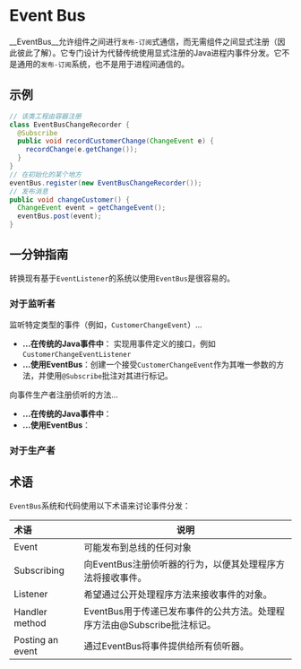 # Event Bus

__EventBus__允许组件之间进行`发布-订阅`式通信，而无需组件之间显式注册（因此彼此了解）。它专门设计为代替传统使用显式注册的Java进程内事件分发。它不是通用的`发布-订阅`系统，也不是用于进程间通信的。

## 示例

```java
// 该类工程由容器注册
class EventBusChangeRecorder {
  @Subscribe
  public void recordCustomerChange(ChangeEvent e) {
    recordChange(e.getChange());
  }
}
// 在初始化的某个地方
eventBus.register(new EventBusChangeRecorder());
// 发布消息
public void changeCustomer() {
  ChangeEvent event = getChangeEvent();
  eventBus.post(event);
}
```

## 一分钟指南

转换现有基于`EventListener`的系统以使用`EventBus`是很容易的。

### 对于监听者

监听特定类型的事件（例如，`CustomerChangeEvent`）...

- __...在传统的Java事件中__： 实现用事件定义的接口，例如`CustomerChangeEventListener`
- __...使用EventBus__：创建一个接受`CustomerChangeEvent`作为其唯一参数的方法，并使用`@Subscribe`批注对其进行标记。

向事件生产者注册侦听的方法...

- __...在传统的Java事件中__：
- __...使用EventBus__：

### 对于生产者



## 术语

`EventBus`系统和代码使用以下术语来讨论事件分发：

| 术语             | 说明                                                         |
| :--------------- | ------------------------------------------------------------ |
| Event            | 可能发布到总线的任何对象                                     |
| Subscribing      | 向EventBus注册侦听器的行为，以便其处理程序方法将接收事件。   |
| Listener         | 希望通过公开处理程序方法来接收事件的对象。                   |
| Handler method   | EventBus用于传递已发布事件的公共方法。处理程序方法由@Subscribe批注标记。 |
| Posting an event | 通过EventBus将事件提供给所有侦听器。                         |

